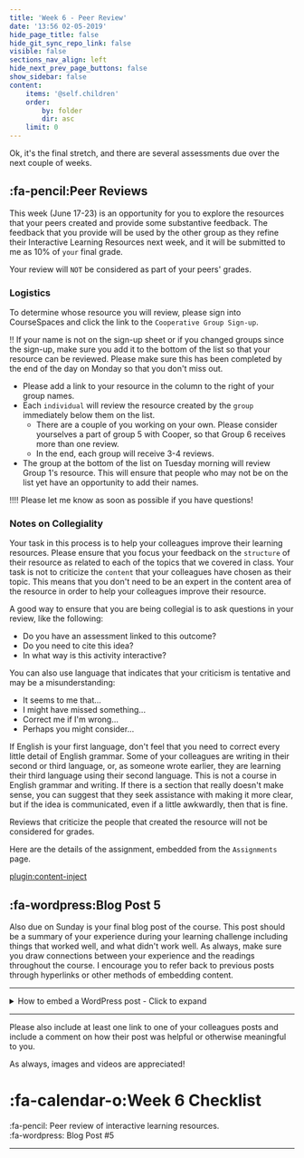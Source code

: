 ```yaml
---
title: 'Week 6 - Peer Review'
date: '13:56 02-05-2019'
hide_page_title: false
hide_git_sync_repo_link: false
visible: false
sections_nav_align: left
hide_next_prev_page_buttons: false
show_sidebar: false
content:
    items: '@self.children'
    order:
        by: folder
        dir: asc
    limit: 0  
---
```


Ok, it's the final stretch, and there are several assessments due over the next couple of weeks.

## :fa-pencil:Peer Reviews

This week (June 17-23) is an opportunity for you to explore the resources that your peers created and provide some substantive feedback. The feedback that you provide will be used by the other group as they refine their Interactive Learning Resources next week, and it will be submitted to me as 10% of `your` final grade.

Your review will `NOT` be considered as part of your peers' grades.

### Logistics

To determine whose resource you will review, please sign into CourseSpaces and click the link to the `Cooperative Group Sign-up`.

!! If your name is not on the sign-up sheet or if you changed groups since the sign-up, make sure you add it to the bottom of the list so that your resource can be reviewed. Please make sure this has been completed by the end of the day on Monday so that you don't miss out.

- Please add a link to your resource in the column to the right of your group names.
- Each `individual` will review the resource created by the `group` immediately below them on the list.
  - There are a couple of you working on your own. Please consider yourselves a part of group 5 with Cooper, so that Group 6 receives more than one review.
  - In the end, each group will receive 3-4 reviews.
- The group at the bottom of the list on Tuesday morning will review Group 1's resource. This will ensure that people who may not be on the list yet have an opportunity to add their names.

!!!! Please let me know as soon as possible if you have questions!

### Notes on Collegiality

Your task in this process is to help your colleagues improve their learning resources. Please ensure that you focus your feedback on the `structure` of their resource as related to each of the topics that we covered in class. Your task is not to criticize the `content` that your colleagues have chosen as their topic. This means that you don't need to be an expert in the content area of the resource in order to help your colleagues improve their resource.

A good way to ensure that you are being collegial is to ask questions in your review, like the following:
- Do you have an assessment linked to this outcome?
- Do you need to cite this idea?
- In what way is this activity interactive?

You can also use language that indicates that your criticism is tentative and may be a misunderstanding:
- It seems to me that...
- I might have missed something...
- Correct me if I'm wrong...
- Perhaps you might consider...

If English is your first language, don't feel that you need to correct every little detail of English grammar. Some of your colleagues are writing in their second or third language, or, as someone wrote earlier, they are learning their third language using their second language. This is not a course in English grammar and writing. If there is a section that really doesn't make sense, you can suggest that they seek assistance with making it more clear, but if the idea is communicated, even if a little awkwardly, then that is fine.

Reviews that criticize the people that created the resource will not be considered for grades.

Here are the details of the assignment, embedded from the `Assignments` page.

[plugin:content-inject](/edci335/assignments/peer-review)

## :fa-wordpress:Blog Post 5

Also due on Sunday is your final blog post of the course. This post should be a summary of your experience during your learning challenge including things that worked well, and what didn't work well. As always, make sure you draw connections between your experience and the readings throughout the course. I encourage you to refer back to previous posts through hyperlinks or other methods of embedding content.

---

<details>
  <summary>How to embed a WordPress post - Click to expand</summary>
   If you simply paste the URL of a WordPress post on its own line in your post, WordPress will automatically generate a preview of the link in your post. This also works with YouTube links and other social media sites.
</details>

---

Please also include at least one link to one of your colleagues posts and include a comment on how their post was helpful or otherwise meaningful to you.

As always, images and videos are appreciated!

# :fa-calendar-o:Week 6 Checklist

:fa-pencil: Peer review of interactive learning resources.<br>
:fa-wordpress: Blog Post #5<br>

---
